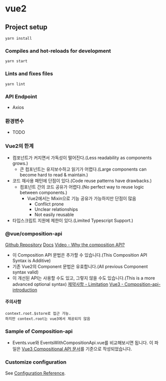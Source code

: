 # vue2

## Project setup
```
yarn install
```

### Compiles and hot-reloads for development
```
yarn start
```

### Lints and fixes files
```
yarn lint
```

### API Endpoint
- Axios

### 환경변수
- TODO

### Vue2의 한계
- 컴포넌트가 커지면서 가독성이 떨어진다.(Less readability as components grows.)
   - 큰 컴포넌트는 유지보수하고 읽기가 어렵다.(Large components can become hard to read & maintain.)
- 코드 재사용 패턴에 단점이 있다.(Code reuse patterns have drawbacks.)
   - 컴포넌트 간의 코드 공유가 어렵다.(No perfect way to reuse logic between components.)
      - Vue2에서는 Mixin으로 기능 공유가 가능하지만 단점이 많음
         - Conflict prone
         - Unclear relationships
         - Not easily reusable
- 타입스크립트 지원에 제한이 있다.(Limited Typescript Support.)

### @vue/composition-api
[Github Repository](https://github.com/vuejs/composition-api)
[Docs](https://v3.vuejs.org/guide/composition-api-introduction.html)
[Video - Why the composition API?](https://www.vuemastery.com/courses/vue-3-essentials/why-the-composition-api/)
- 이 Composition API 문법은 추가할 수 있습니다.(This Composition API Syntax is Additive)
- 기존 Vue2의 Component 문법은 유효합니다.(All previous Component syntax valid)
- 이 개선된 API는 사용할 수도 있고, 그렇지 않을 수도 있습니다.(This is a more advanced optional syntax)
[제약사항 - Limitation](https://github.com/vuejs/composition-api#limitations)
[Vue3 - Composition-api-introduction](https://v3.vuejs.org/guide/composition-api-introduction.html)
#### 주의사항
```
context.root.$store로 접근 가능.
하지만 context.root는 vue3에서 제공되지 않음
```

### Sample of Composition-api
- Events.vue와 EventsWithCompositionApi.vue를 비교해보시면 됩니다. 이 파일은 [Vue3 Compositional API 문서](https://v3.vuejs.org/guide/composition-api-introduction.htm)를 기준으로 작성되었습니다.

### Customize configuration
See [Configuration Reference](https://cli.vuejs.org/config/).
